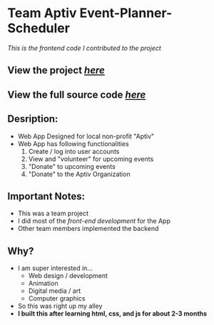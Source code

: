 # Team Aptiv Event-Planner-Scheduler
<i>This is the frontend code I contributed to the project</i>
## View the project *[here](https://team-aptiv-project.herokuapp.com/)*
## View the full source code *[here](https://github.com/Krause2023/CS341-Aptiv-Web_App)*


## Desription: 
- Web App Designed for local non-profit "Aptiv" 
- Web App has following functionalities  
    1. Create / log into user accounts
    2. View and "volunteer" for upcoming events
    3. "Donate" to upcoming events 
    4. "Donate" to the Aptiv Organization

## **Important** Notes: 
- This was a team project
- I did most of the *front-end development* for the App
- Other team members implemented the backend

## Why?
- I am super interested in...  
    * Web design / development
    * Animation
    * Digital media / art
    * Computer graphics
- So this was right up my alley
- **I built this after learning html, css, and js for about 2-3 months**  
